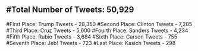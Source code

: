 #Total Number of Tweets: 50,929 
---
#First Place: Trump Tweets - 28,350
#Second Place: Clinton Tweets - 7,285
#Third Place: Cruz Tweets - 5,600
#Fourth Place: Sanders Tweets - 4,234
#Fifth Place: Rubio Tweets - 3,684
#Sixth Place: Carson Tweets - 755
#Seventh Place: Jeb! Tweets - 723
#Last Place: Kasich Tweets - 298
